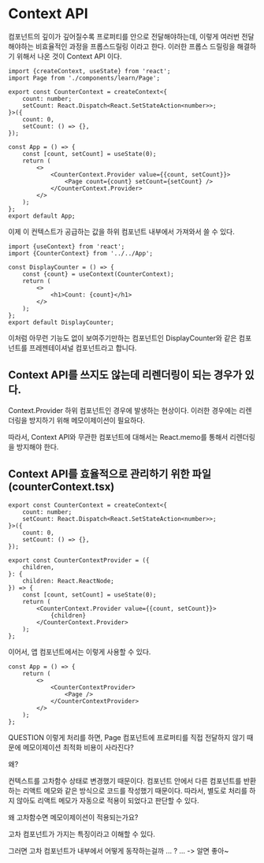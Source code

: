 # Context API

컴포넌트의 깊이가 깊어질수록 프로퍼티를 안으로 전달해야하는데, 이렇게 여러번 전달해야하는 비효율적인 과정을 프롭스드릴링 이라고 한다. 이러한 프롭스 드릴링을 해결하기 위해서 나온 것이 Context API 이다.

```tsx
import {createContext, useState} from 'react';
import Page from './components/learn/Page';

export const CounterContext = createContext<{
	count: number;
	setCount: React.Dispatch<React.SetStateAction<number>>;
}>({
	count: 0,
	setCount: () => {},
});

const App = () => {
	const [count, setCount] = useState(0);
	return (
		<>
			<CounterContext.Provider value={{count, setCount}}>
				<Page count={count} setCount={setCount} />
			</CounterContext.Provider>
		</>
	);
};
export default App;
```

이제 이 컨텍스트가 공급하는 값을 하위 컴포넌트 내부에서 가져와서 쓸 수 있다.

```tsx
import {useContext} from 'react';
import {CounterContext} from '../../App';

const DisplayCounter = () => {
	const {count} = useContext(CounterContext);
	return (
		<>
			<h1>Count: {count}</h1>
		</>
	);
};
export default DisplayCounter;
```

이처럼 아무런 기능도 없이 보여주기만하는 컴포넌트인 DisplayCounter와 같은 컴포넌트를 프레젠테이셔널 컴포넌트라고 합니다.

## Context API를 쓰지도 않는데 리렌더링이 되는 경우가 있다.

Context.Provider 하위 컴포넌트인 경우에 발생하는 현상이다. 이러한 경우에는 리렌더링을 방지하기 위해 메모이제이션이 필요하다.

따라서, Context API와 무관한 컴포넌트에 대해서는 React.memo를 통해서 리렌더링을 방지해야 한다.

## Context API를 효율적으로 관리하기 위한 파일 (counterContext.tsx)

```tsx
export const CounterContext = createContext<{
	count: number;
	setCount: React.Dispatch<React.SetStateAction<number>>;
}>({
	count: 0,
	setCount: () => {},
});

export const CounterContextProvider = ({
	children,
}: {
	children: React.ReactNode;
}) => {
	const [count, setCount] = useState(0);
	return (
		<CounterContext.Provider value={{count, setCount}}>
			{children}
		</CounterContext.Provider>
	);
};
```

이어서, 앱 컴포넌트에서는 이렇게 사용할 수 있다.

```tsx
const App = () => {
	return (
		<>
			<CounterContextProvider>
				<Page />
			</CounterContextProvider>
		</>
	);
};
```

QUESTION 이렇게 처리를 하면, Page 컴포넌트에 프로퍼티를 직접 전달하지 않기 때문에 메모이제이션 최적화 비용이 사라진다?

왜?

컨텍스트를 고차함수 상태로 변경했기 때문이다. 컴포넌트 안에서 다른 컴포넌트를 반환하는 리액트 메모와 같은 방식으로 코드를 작성했기 때문이다.
따라서, 별도로 처리를 하지 않아도 리액트 메모가 자동으로 적용이 되었다고 판단할 수 있다.

왜 고차함수면 메모이제이션이 적용되는가요?

고차 컴포넌트가 가지는 특징이라고 이해할 수 있다.

그러면 고차 컴포넌트가 내부에서 어떻게 동작하는걸까 ... ? ... -> 알면 좋아~
